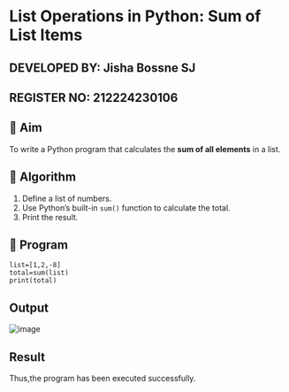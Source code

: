 # List Operations in Python: Sum of List Items
## DEVELOPED BY: Jisha Bossne SJ
## REGISTER NO: 212224230106
## 🎯 Aim
To write a Python program that calculates the **sum of all elements** in a list.

## 🧠 Algorithm
1. Define a list of numbers.
2. Use Python’s built-in `sum()` function to calculate the total.
3. Print the result.

## 🧾 Program
```
list=[1,2,-8]
total=sum(list)
print(total)
```
## Output
![image](https://github.com/user-attachments/assets/831f3e2c-87b4-4f34-b990-f22d75e87468)

## Result
Thus,the program has been executed successfully.
